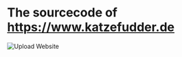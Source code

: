 # The sourcecode of https://www.katzefudder.de
![Upload Website](https://github.com/katzefudder/katzefudder.github.io/workflows/Upload%20Website/badge.svg)